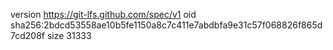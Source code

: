 version https://git-lfs.github.com/spec/v1
oid sha256:2bdcd53558ae10b5fe1150a8c7c411e7abdbfa9e31c57f068826f865d7cd208f
size 31333
